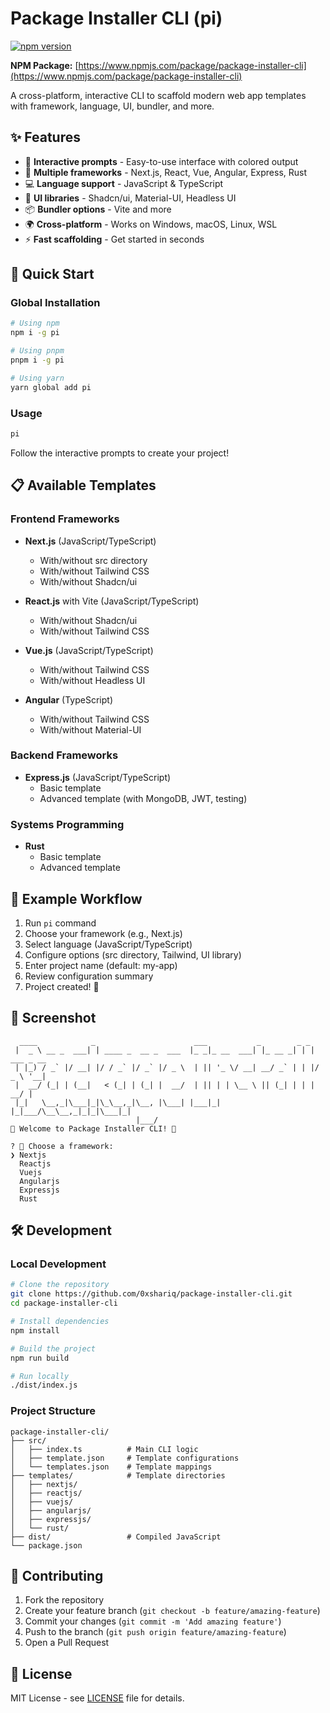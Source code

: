
# Package Installer CLI (pi)

[![npm version](https://img.shields.io/npm/v/package-installer-cli?style=flat-square)](https://www.npmjs.com/package/package-installer-cli)

**NPM Package:** [https://www.npmjs.com/package/package-installer-cli](https://www.npmjs.com/package/package-installer-cli)

A cross-platform, interactive CLI to scaffold modern web app templates with framework, language, UI, bundler, and more.

## ✨ Features

- 🚀 **Interactive prompts** - Easy-to-use interface with colored output
- 🎨 **Multiple frameworks** - Next.js, React, Vue, Angular, Express, Rust
- 💻 **Language support** - JavaScript & TypeScript
- 🧩 **UI libraries** - Shadcn/ui, Material-UI, Headless UI
- 📦 **Bundler options** - Vite and more
- 🌍 **Cross-platform** - Works on Windows, macOS, Linux, WSL
- ⚡ **Fast scaffolding** - Get started in seconds

## 🚀 Quick Start

### Global Installation

```bash
# Using npm
npm i -g pi

# Using pnpm
pnpm i -g pi

# Using yarn
yarn global add pi
```

### Usage

```bash
pi
```

Follow the interactive prompts to create your project!

## 📋 Available Templates

### Frontend Frameworks
- **Next.js** (JavaScript/TypeScript)
  - With/without src directory
  - With/without Tailwind CSS
  - With/without Shadcn/ui
  
- **React.js** with Vite (JavaScript/TypeScript)
  - With/without Shadcn/ui
  - With/without Tailwind CSS
  
- **Vue.js** (JavaScript/TypeScript)
  - With/without Tailwind CSS
  - With/without Headless UI
  
- **Angular** (TypeScript)
  - With/without Tailwind CSS
  - With/without Material-UI

### Backend Frameworks
- **Express.js** (JavaScript/TypeScript)
  - Basic template
  - Advanced template (with MongoDB, JWT, testing)

### Systems Programming
- **Rust**
  - Basic template
  - Advanced template

## 🎯 Example Workflow

1. Run `pi` command
2. Choose your framework (e.g., Next.js)
3. Select language (JavaScript/TypeScript)
4. Configure options (src directory, Tailwind, UI library)
5. Enter project name (default: my-app)
6. Review configuration summary
7. Project created! 🎉

## 📸 Screenshot

```
  ____            _                      ___           _        _ _           
 |  _ \ __ _  ___| | ____ _  __ _  ___  |_ _|_ __  ___| |_ __ _| | | ___ _ __ 
 | |_) / _` |/ __| |/ / _` |/ _` |/ _ \  | || '_ \/ __| __/ _` | | |/ _ \ '__|
 |  __/ (_| | (__|   < (_| | (_| |  __/  | || | | \__ \ || (_| | | |  __/ |   
 |_|   \__,_|\___|_|\_\__,_|\__, |\___| |___|_| |_|___/\__\__,_|_|_|\___|_|   
                            |___/                                             
🌟 Welcome to Package Installer CLI! 🌟

? 🚀 Choose a framework: 
❯ Nextjs 
  Reactjs 
  Vuejs 
  Angularjs 
  Expressjs 
  Rust
```

## 🛠️ Development

### Local Development

```bash
# Clone the repository
git clone https://github.com/0xshariq/package-installer-cli.git
cd package-installer-cli

# Install dependencies
npm install

# Build the project
npm run build

# Run locally
./dist/index.js
```

### Project Structure

```
package-installer-cli/
├── src/
│   ├── index.ts          # Main CLI logic
│   ├── template.json     # Template configurations
│   └── templates.json    # Template mappings
├── templates/            # Template directories
│   ├── nextjs/
│   ├── reactjs/
│   ├── vuejs/
│   ├── angularjs/
│   ├── expressjs/
│   └── rust/
├── dist/                 # Compiled JavaScript
└── package.json
```

## 🤝 Contributing

1. Fork the repository
2. Create your feature branch (`git checkout -b feature/amazing-feature`)
3. Commit your changes (`git commit -m 'Add amazing feature'`)
4. Push to the branch (`git push origin feature/amazing-feature`)
5. Open a Pull Request

## 📝 License

MIT License - see [LICENSE](LICENSE) file for details.
